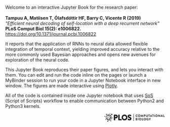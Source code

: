 Welcome to an interactive Jupyter Book for the research paper: <br> <br> 
**Tampuu A, Matiisen T, Ólafsdóttir HF, Barry C, Vicente R (2019)** <br> 
*"Efficient neural decoding of self-location with a deep recurrent network"* <br> 
**PLoS Comput Biol 15(2): e1006822.** https://doi.org/10.1371/journal.pcbi.1006822

It reports that the application of RNNs to neural data allowed flexible integration of temporal context, yielding improved accuracy relative to the more commonly used Bayesian approaches and opens new avenues for exploration of the neural code.

This Jupyter Book reproduces their paper figures, and lets you interact with them. You can edit and run the code inline on the pages or launch a MyBinder session to run your code in a Jupyter Notebook interface in new window. The figures are made interactive using [Plotly](https://plotly.com). 

All of the code is contained inside one Jupyter notebook that uses [SoS](https://vatlab.github.io/sos-docs/running.html#content) (Script of Scripts) workflow to enable communication between Python2 and Python3 kernels.

<img src="images/plos.png" style="width:190px;height:auto;"  align="right">
